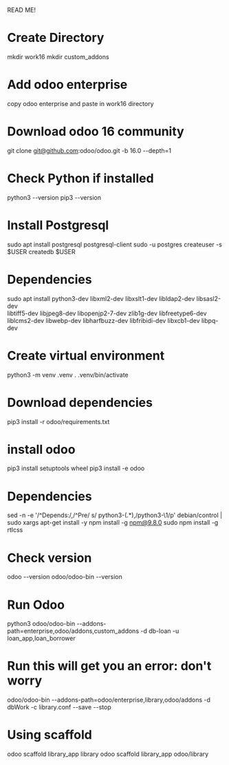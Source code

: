 READ ME!

# Create Directory
mkdir work16
mkdir custom_addons

# Add odoo enterprise
copy odoo enterprise and paste in work16 directory

# Download odoo 16 community
git clone git@github.com:odoo/odoo.git -b 16.0 --depth=1

# Check Python if installed
python3 --version
pip3 --version

# Install Postgresql
sudo apt install postgresql postgresql-client
sudo -u postgres createuser -s $USER
createdb $USER

# Dependencies
sudo apt install python3-dev libxml2-dev libxslt1-dev libldap2-dev libsasl2-dev \
    libtiff5-dev libjpeg8-dev libopenjp2-7-dev zlib1g-dev libfreetype6-dev \
    liblcms2-dev libwebp-dev libharfbuzz-dev libfribidi-dev libxcb1-dev libpq-dev

# Create virtual environment
python3 -m venv .venv
. .venv/bin/activate

# Download dependencies
pip3 install -r odoo/requirements.txt 

# install odoo
pip3 install setuptools wheel
pip3 install -e odoo

# Dependencies
sed -n -e '/^Depends:/,/^Pre/ s/ python3-\(.*\),/python3-\1/p' debian/control | sudo xargs apt-get install -y
npm install -g npm@9.8.0
sudo npm install -g rtlcss

# Check version
odoo --version
odoo/odoo-bin --version

# Run Odoo
python3 odoo/odoo-bin --addons-path=enterprise,odoo/addons,custom_addons -d db-loan -u loan_app,loan_borrower

# Run this will get you an error: don't worry
odoo/odoo-bin --addons-path=odoo/enterprise,library,odoo/addons -d dbWork -c library.conf --save --stop

# Using scaffold
odoo scaffold library_app library
odoo scaffold library_app odoo/library
